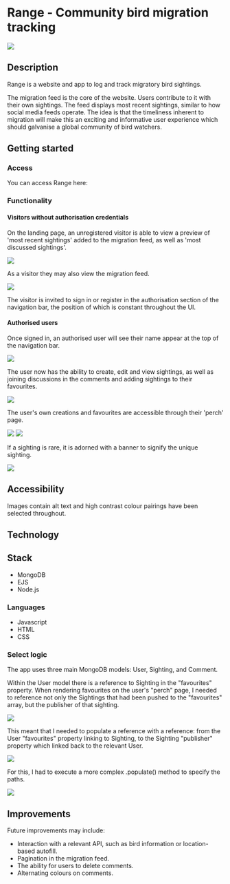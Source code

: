 # Range - Community bird migration tracking

![](./assets/readme%20images/index.png)

## Description

Range is a website and app to log and track migratory bird sightings. 

The migration feed is the core of the website. Users contribute to it with their own sightings. The feed displays most recent sightings, similar to how social media feeds operate. The idea is that the timeliness inherent to migration will make this an exciting and informative user experience which should galvanise a global community of bird watchers.

## Getting started

### Access

You can access Range here: 

### Functionality

#### Visitors without authorisation credentials

On the landing page, an unregistered visitor is able to view a preview of 'most recent sightings' added to the migration feed, as well as 'most discussed sightings'. 

![](./assets/readme%20images/index2.png)

As a visitor they may also view the migration feed.

![](./assets/readme%20images/migration-feed.png)

The visitor is invited to sign in or register in the authorisation section of the navigation bar, the position of which is constant throughout the UI. 

#### Authorised users

Once signed in, an authorised user will see their name appear at the top of the navigation bar.

![](./assets/readme%20images/logged-in.png)

The user now has the ability to create, edit and view sightings, as well as joining discussions in the comments and adding sightings to their favourites.

![](./assets/readme%20images/add%20sighting.png)

The user's own creations and favourites are accessible through their 'perch' page. 

![](./assets/readme%20images/perch1.png)
![](./assets/readme%20images/perch2.png)

If a sighting is rare, it is adorned with a banner to signify the unique sighting.

![](./assets/readme%20images/rare.png)

## Accessibility

Images contain alt text and high contrast colour pairings have been selected throughout.

## Technology

## Stack

- MongoDB
- EJS
- Node.js

### Languages
- Javascript
- HTML
- CSS

### Select logic

The app uses three main MongoDB models: User, Sighting, and Comment.

Within the User model there is a reference to Sighting in the "favourites" property. When rendering favourites on the user's "perch" page, I needed to reference not only the Sightings that had been pushed to the "favourites" array, but the publisher of that sighting. 

![](./assets/readme%20images/User.png)

This meant that I needed to populate a reference with a reference: from the User "favourites" property linking to Sighting, to the Sighting "publisher" property which linked back to the relevant User.

![](./assets/readme%20images/Sighting.png)

For this, I had to execute a more complex .populate() method to specify the paths.

![](./assets/readme%20images/paths.png)


## Improvements

Future improvements may include: 

* Interaction with a relevant API, such as bird information or location-based autofill.
* Pagination in the migration feed.
* The ability for users to delete comments.
* Alternating colours on comments.